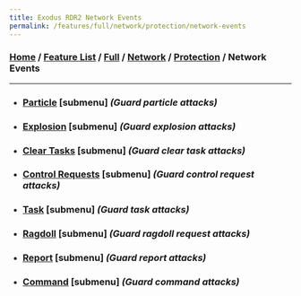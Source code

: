 ```yaml
---
title: Exodus RDR2 Network Events
permalink: /features/full/network/protection/network-events
---
```

### [Home](/) / [Feature List](/features) / [Full](/features/full) / [Network](/features/full/network) / [Protection](/features/full/network/protection) / Network Events
---
- ### [Particle](network-events/particle) [submenu] *(Guard particle attacks)*
- ### [Explosion](network-events/explosion) [submenu] *(Guard explosion attacks)*
- ### [Clear Tasks](network-events/clear-tasks) [submenu] *(Guard clear task attacks)*
- ### [Control Requests](network-events/control-requests) [submenu] *(Guard control request attacks)*
- ### [Task](network-events/task) [submenu] *(Guard task attacks)*
- ### [Ragdoll](network-events/ragdoll) [submenu] *(Guard ragdoll request attacks)*
- ### [Report](network-events/report) [submenu] *(Guard report attacks)*
- ### [Command](network-events/command) [submenu] *(Guard command attacks)*

